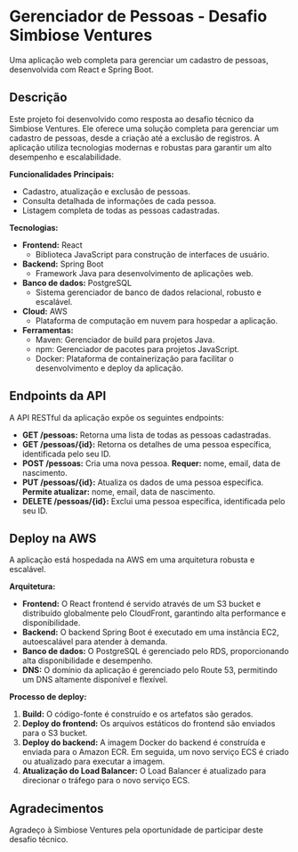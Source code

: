 # Gerenciador de Pessoas - Desafio Simbiose Ventures
Uma aplicação web completa para gerenciar um cadastro de pessoas, desenvolvida com React e Spring Boot.

## Descrição
Este projeto foi desenvolvido como resposta ao desafio técnico da Simbiose Ventures. Ele oferece uma solução completa para gerenciar um cadastro de pessoas, desde a criação até a exclusão de registros. A aplicação utiliza tecnologias modernas e robustas para garantir um alto desempenho e escalabilidade.

**Funcionalidades Principais:**
* Cadastro, atualização e exclusão de pessoas.
* Consulta detalhada de informações de cada pessoa.
* Listagem completa de todas as pessoas cadastradas.

**Tecnologias:**

* **Frontend:** React
    * Biblioteca JavaScript para construção de interfaces de usuário.
* **Backend:** Spring Boot
    * Framework Java para desenvolvimento de aplicações web.
* **Banco de dados:** PostgreSQL
    * Sistema gerenciador de banco de dados relacional, robusto e escalável.
* **Cloud:** AWS
    * Plataforma de computação em nuvem para hospedar a aplicação.
* **Ferramentas:**
    * Maven: Gerenciador de build para projetos Java.
    * npm: Gerenciador de pacotes para projetos JavaScript.
    * Docker: Plataforma de containerização para facilitar o desenvolvimento e deploy da aplicação.

## Endpoints da API
A API RESTful da aplicação expõe os seguintes endpoints:

* **GET /pessoas:** Retorna uma lista de todas as pessoas cadastradas.
* **GET /pessoas/{id}:** Retorna os detalhes de uma pessoa específica, identificada pelo seu ID.
* **POST /pessoas:** Cria uma nova pessoa. **Requer:** nome, email, data de nascimento.
* **PUT /pessoas/{id}:** Atualiza os dados de uma pessoa específica. **Permite atualizar:** nome, email, data de nascimento.
* **DELETE /pessoas/{id}:** Exclui uma pessoa específica, identificada pelo seu ID.

## Deploy na AWS

A aplicação está hospedada na AWS em uma arquitetura robusta e escalável.

**Arquitetura:**

* **Frontend:** O React frontend é servido através de um S3 bucket e distribuído globalmente pelo CloudFront, garantindo alta performance e disponibilidade.
* **Backend:** O backend Spring Boot é executado em uma instância EC2, autoescalável para atender à demanda.
* **Banco de dados:** O PostgreSQL é gerenciado pelo RDS, proporcionando alta disponibilidade e desempenho.
* **DNS:** O domínio da aplicação é gerenciado pelo Route 53, permitindo um DNS altamente disponível e flexível.

**Processo de deploy:**

1. **Build:** O código-fonte é construído e os artefatos são gerados.
2. **Deploy do frontend:** Os arquivos estáticos do frontend são enviados para o S3 bucket.
3. **Deploy do backend:** A imagem Docker do backend é construída e enviada para o Amazon ECR. Em seguida, um novo serviço ECS é criado ou atualizado para executar a imagem.
4. **Atualização do Load Balancer:** O Load Balancer é atualizado para direcionar o tráfego para o novo serviço ECS.

## Agradecimentos
Agradeço à Simbiose Ventures pela oportunidade de participar deste desafio técnico.

